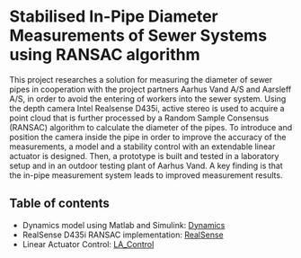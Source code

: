# Stabilised In-Pipe Diameter Measurements of Sewer Systems using RANSAC algorithm 

This project researches a solution for measuring the diameter of sewer pipes in cooperation with the project partners Aarhus Vand A/S and Aarsleff A/S, in order to avoid the entering of workers into the sewer system. Using the depth camera Intel Realsense D435i, active stereo is used to acquire a point cloud that is further processed by a Random Sample Consensus (RANSAC) algorithm to calculate the diameter of the pipes. To introduce and position the camera inside the pipe in order to improve the accuracy of the measurements, a model and a stability control with an extendable linear actuator is designed. Then, a prototype is built and tested in a laboratory setup and in an outdoor testing plant of Aarhus Vand. A key finding is that the in-pipe measurement system leads to improved measurement results.

## Table of contents

- Dynamics model using Matlab and Simulink: [Dynamics](src/dynamics/)
- RealSense D435i RANSAC implementation: [RealSense](src/realsense-ransac/)
- Linear Actuator Control: [LA_Control](src/linear-actuator/)
